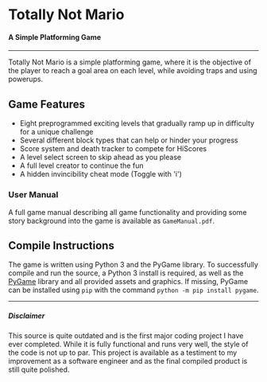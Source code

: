 # Totally Not Mario
#### A Simple Platforming Game
---

Totally Not Mario is a simple platforming game, where it is the objective of the player to reach a goal area on each level, while avoiding traps and using powerups. 

## Game Features
* Eight preprogrammed exciting levels that gradually ramp up in difficulty for a unique challenge
* Several different block types that can help or hinder your progress
* Score system and death tracker to compete for HiScores
* A level select screen to skip ahead as you please
* A full level creator to continue the fun
* A hidden invincibility cheat mode (Toggle with 'i')

### User Manual
A full game manual describing all game functionality and providing some story background into the game is available as `GameManual.pdf`.

## Compile Instructions
The game is written using Python 3 and the PyGame library. To successfully compile and run the source, a Python 3 install is required, as well as the [PyGame](https://www.pygame.org/news) library and all provided assets and graphics. If missing, PyGame can be installed using `pip` with the command ```python -m pip install pygame```.

---
##### Disclaimer
This source is quite outdated and is the first major coding project I have ever completed. While it is fully functional and runs very well, the style of the code is not up to par. This project is available as a testiment to my improvement as a software engineer and as the final compiled product is still quite polished.
